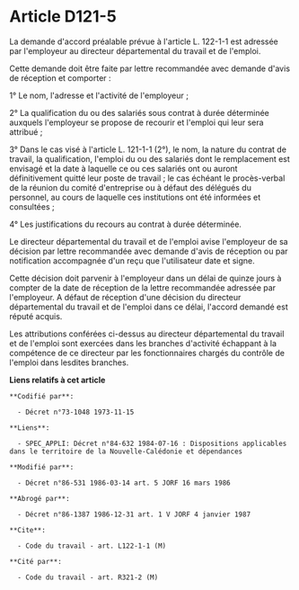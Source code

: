 # Article D121-5

La demande d'accord préalable prévue à l'article L. 122-1-1 est adressée par l'employeur au directeur départemental du
travail et de l'emploi.

Cette demande doit être faite par lettre recommandée avec demande d'avis de réception et comporter :

1° Le nom, l'adresse et l'activité de l'employeur ;

2° La qualification du ou des salariés sous contrat à durée déterminée auxquels l'employeur se propose de recourir et
l'emploi qui leur sera attribué ;

3° Dans le cas visé à l'article L. 121-1-1 (2°), le nom, la nature du contrat de travail, la qualification, l'emploi du ou
des salariés dont le remplacement est envisagé et la date à laquelle ce ou ces salariés ont ou auront définitivement quitté
leur poste de travail ; le cas échéant le procès-verbal de la réunion du comité d'entreprise ou à défaut des délégués du
personnel, au cours de laquelle ces institutions ont été informées et consultées ;

4° Les justifications du recours au contrat à durée déterminée.

Le directeur départemental du travail et de l'emploi avise l'employeur de sa décision par lettre recommandée avec demande
d'avis de réception ou par notification accompagnée d'un reçu que l'utilisateur date et signe.

Cette décision doit parvenir à l'employeur dans un délai de quinze jours à compter de la date de réception de la lettre
recommandée adressée par l'employeur. A défaut de réception d'une décision du directeur départemental du travail et de
l'emploi dans ce délai, l'accord demandé est réputé acquis.

Les attributions conférées ci-dessus au directeur départemental du travail et de l'emploi sont exercées dans les branches
d'activité échappant à la compétence de ce directeur par les fonctionnaires chargés du contrôle de l'emploi dans lesdites
branches.

**Liens relatifs à cet article**

	**Codifié par**:

	  - Décret n°73-1048 1973-11-15

	**Liens**:

	  - SPEC_APPLI: Décret n°84-632 1984-07-16 : Dispositions applicables dans le territoire de la Nouvelle-Calédonie et dépendances

	**Modifié par**:

	  - Décret n°86-531 1986-03-14 art. 5 JORF 16 mars 1986

	**Abrogé par**:

	  - Décret n°86-1387 1986-12-31 art. 1 V JORF 4 janvier 1987

	**Cite**:

	  - Code du travail - art. L122-1-1 (M)

	**Cité par**:

	  - Code du travail - art. R321-2 (M)
